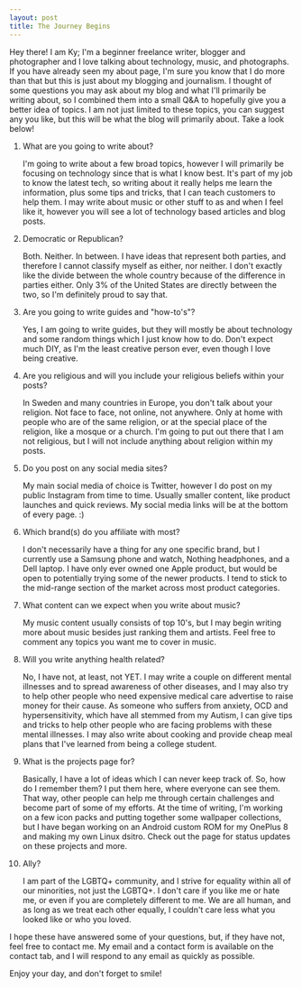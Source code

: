 ```yaml
---
layout: post
title: The Journey Begins
---
```


Hey there! I am Ky; I'm a beginner freelance writer, blogger and photographer and I love talking about technology, music, and photographs. If you have already seen my about page, I'm sure you know that I do more than that but this is just about my blogging and journalism. I thought of some questions you may ask about my blog and what I'll primarily be writing about, so I combined them into a small Q&A to hopefully give you a better idea of topics. I am not just limited to these topics, you can suggest any you like, but this will be what the blog will primarily about. Take a look below!

1. What are you going to write about?

    I'm going to write about a few broad topics, however I will primarily be focusing on technology since that is what I know best. It's part of my job to know the latest tech, so writing about it really helps me learn the information, plus some tips and tricks, that I can teach customers to help them. I may write about music or other stuff to as and when I feel like it, however you will see a lot of technology based articles and blog posts.

2. Democratic or Republican?

    Both. Neither. In between. I have ideas that represent both parties, and therefore I cannot classify myself as either, nor neither. I don't exactly like the divide between the whole country because of the difference in parties either. Only 3% of the United States are directly between the two, so I'm definitely proud to say that.

3. Are you going to write guides and "how-to's"?

    Yes, I am going to write guides, but they will mostly be about technology and some random things which I just know how to do. Don't expect much DIY, as I'm the least creative person ever, even though I love being creative.

4. Are you religious and will you include your religious beliefs within your posts?

    In Sweden and many countries in Europe, you don't talk about your religion. Not face to face, not online, not anywhere. Only at home with people who are of the same religion, or at the special place of the religion, like a mosque or a church. I'm going to put out there that I am not religious, but I will not include anything about religion within my posts.

5. Do you post on any social media sites?

    My main social media of choice is Twitter, however I do post on my public Instagram from time to time. Usually smaller content, like product launches and quick reviews. My social media links will be at the bottom of every page. :)

6. Which brand(s) do you affiliate with most?

    I don't necessarily have a thing for any one specific brand, but I currently use a Samsung phone and watch, Nothing headphones, and a Dell laptop. I have only ever owned one Apple product, but would be open to potentially trying some of the newer products. I tend to stick to the mid-range section of the market across most product categories.

7. What content can we expect when you write about music?

    My music content usually consists of top 10's, but I may begin writing more about music besides just ranking them and artists. Feel free to comment any topics you want me to cover in music. 

8. Will you write anything health related?

    No, I have not, at least, not YET. I may write a couple on different mental illnesses and to spread awareness of other diseases, and I may also try to help other people who need expensive medical care advertise to raise money for their cause. As someone who suffers from anxiety, OCD and hypersensitivity, which have all stemmed from my Autism, I can give tips and tricks to help other people who are facing problems with these mental illnesses. I may also write about cooking and provide cheap meal plans that I've learned from being a college student.

9. What is the projects page for?

    Basically, I have a lot of ideas which I can never keep track of. So, how do I remember them? I put them here, where everyone can see them. That way, other people can help me through certain challenges and become part of some of my efforts. At the time of writing, I'm working on a few icon packs and putting together some wallpaper collections, but I have began working on an Android custom ROM for my OnePlus 8 and making my own Linux dsitro. Check out the page for status updates on these projects and more.

10. Ally?

    I am part of the LGBTQ+ community, and I strive for equality within all of our minorities, not just the LGBTQ+. I don't care if you like me or hate me, or even if you are completely different to me. We are all human, and as long as we treat each other equally, I couldn't care less what you looked like or who you loved.

I hope these have answered some of your questions, but, if they have not, feel free to contact me. My email and a contact form is available on the contact tab, and I will respond to any email as quickly as possible.

Enjoy your day, and don't forget to smile!
